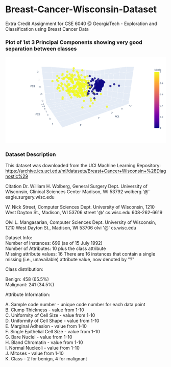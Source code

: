 # Breast-Cancer-Wisconsin-Dataset

Extra Credit Assignment for CSE 6040 @ GeorgiaTech - Exploration and Classification using Breast Cancer Data

### Plot of 1st 3 Principal Components showing very good separation between classes
![3PCs](https://github.com/sittunswayam/Breast-Cancer-Wisconsin-Dataset/blob/main/3_PCs.png?raw=true)

### Dataset Description
This dataset was downloaded from the UCI Machine Learning Repository: https://archive.ics.uci.edu/ml/datasets/Breast+Cancer+Wisconsin+%28Diagnostic%29

Citation
Dr. William H. Wolberg, General Surgery Dept. University of Wisconsin, Clinical Sciences Center Madison, WI 53792 wolberg '@' eagle.surgery.wisc.edu

W. Nick Street, Computer Sciences Dept. University of Wisconsin, 1210 West Dayton St., Madison, WI 53706 street '@' cs.wisc.edu 608-262-6619

Olvi L. Mangasarian, Computer Sciences Dept. University of Wisconsin, 1210 West Dayton St., Madison, WI 53706 olvi '@' cs.wisc.edu

Dataset Info: <br/>
Number of Instances: 699 (as of 15 July 1992) <br/>
Number of Attributes: 10 plus the class attribute <br/>
Missing attribute values: 16 There are 16 instances that contain a single missing (i.e., unavailable) attribute value, now denoted by "?" <br/>

Class distribution: <br/>

Benign: 458 (65.5%) <br/>
Malignant: 241 (34.5%) <br/>

Attribute Information:

A. Sample code number - unique code number for each data point <br/>
B. Clump Thickness - value from 1-10 <br/>
C. Uniformity of Cell Size - value from 1-10 <br/>
D. Uniformity of Cell Shape - value from 1-10 <br/>
E. Marginal Adhesion - value from 1-10 <br/>
F. Single Epithelial Cell Size - value from 1-10 <br/>
G. Bare Nuclei - value from 1-10 <br/>
H. Bland Chromatin - value from 1-10 <br/>
I. Normal Nucleoli - value from 1-10 <br/>
J. Mitoses - value from 1-10 <br/>
K. Class - 2 for benign, 4 for malignant <br/>
